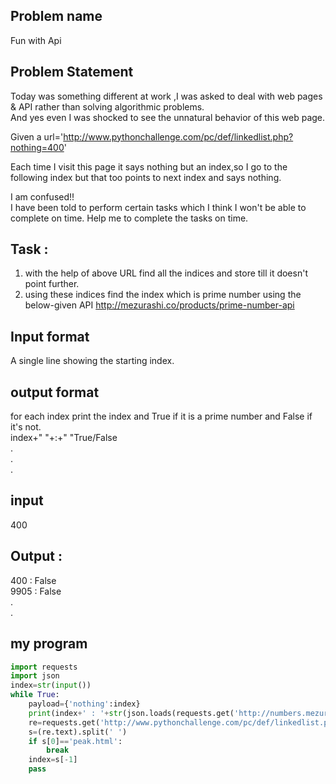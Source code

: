## Problem name
Fun with Api

## Problem Statement
Today was something different at work ,I was asked to deal with web pages & API rather than solving algorithmic problems.  
And yes even I was shocked to see the unnatural behavior of this web page.

Given a url='http://www.pythonchallenge.com/pc/def/linkedlist.php?nothing=400'

Each time I visit this page it says nothing but an index,so I go to the following index but that too points to next index and says nothing.

I am confused!!  
I have been told to perform certain tasks which I think I won't be able to complete on time. Help me to complete the tasks on time.

## Task :
1) with the help of above URL find all the indices and store till it doesn't point further.
2) using these indices find the index which is prime number using the below-given API
http://mezurashi.co/products/prime-number-api
## Input format  
A single line showing the starting index.

## output format
for each index print the index and True if it is a prime number and False if it's not.  
index+" "+:+" "True/False  
.  
.  
.  


## input
400

## Output :  
400 : False  
9905 : False  
.  
.  


## my program
```python
import requests 
import json 
index=str(input())
while True: 
	payload={'nothing':index} 
	print(index+' : '+str(json.loads(requests.get('http://numbers.mezurashico.com/primes/'+index).text)['prime'])) 
	re=requests.get('http://www.pythonchallenge.com/pc/def/linkedlist.php',params=payload) 
	s=(re.text).split(' ') 
	if s[0]=='peak.html': 
		break 
	index=s[-1] 
	pass 

```
